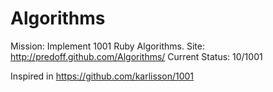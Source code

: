 Algorithms
==========

Mission: Implement 1001 Ruby Algorithms.
Site: http://predoff.github.com/Algorithms/
Current Status: 10/1001


Inspired in https://github.com/karlisson/1001
